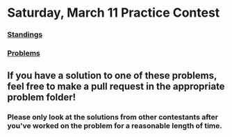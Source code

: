 # Saturday, March 11 Practice Contest
### [Standings](https://open.kattis.com/contests/mfkpfp/standings)
### [Problems](https://open.kattis.com/contests/mfkpfp/problems)
## If you have a solution to one of these problems, feel free to make a pull request in the appropriate problem folder!
### Please only look at the solutions from other contestants after you've worked on the problem for a reasonable length of time.
